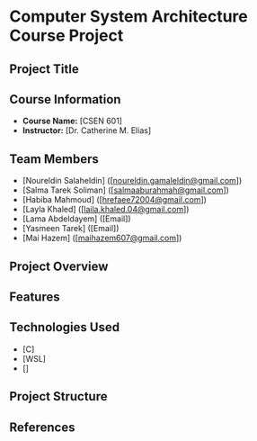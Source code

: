 # Computer System Architecture Course Project

## Project Title

## Course Information
- **Course Name:** [CSEN 601]
- **Instructor:** [Dr. Catherine M. Elias]

## Team Members
- [Noureldin Salaheldin] ([noureldin.gamaleldin@gmail.com])
- [Salma Tarek Soliman] ([salmaaburahmah@gmail.com])
- [Habiba Mahmoud] ([hrefaee72004@gmail.com])
- [Layla Khaled] ([laila.khaled.04@gmail.com])
- [Lama Abdeldayem] ([Email])
- [Yasmeen Tarek] ([Email])
- [Mai Hazem] ([maihazem607@gmail.com])

## Project Overview

## Features

## Technologies Used
- [C]
- [WSL]
- []

## Project Structure

## References
